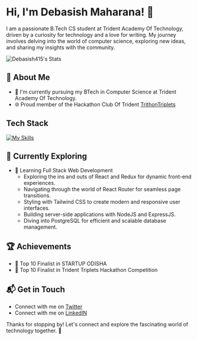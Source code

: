 # Hi, I'm Debasish Maharana! 👋

I am a passionate B.Tech CS student at Trident Academy Of Technology, driven by a curiosity for technology and a love for writing. My journey involves delving into the world of computer science, exploring new ideas, and sharing my insights with the community.

![Debasish415's Stats](https://github-readme-stats.vercel.app/api?username=Debasish415&theme=vue-dark&show_icons=true&hide_border=true&count_private=true)

## 🚀 About Me

- 🔭 I'm currently pursuing my BTech in Computer Science at Trident Academy Of Technology.
- 🌐 Proud member of the Hackathon Club Of Trident [TrithonTriplets](https://trithon.trident.ac.in/about-us/index.html)


## Tech Stack
[![My Skills](https://skillicons.dev/icons?i=js,html,css,git,php,postgres,react,linux,mysql,c,cpp,github)](https://skillicons.dev)

## 🌱 Currently Exploring

- 🚀 Learning Full Stack Web Development
  - Exploring the ins and outs of React and Redux for dynamic front-end experiences.
  - Navigating through the world of React Router for seamless page transitions.
  - Styling with Tailwind CSS to create modern and responsive user interfaces.
  - Building server-side applications with NodeJS and ExpressJS.
  - Diving into PostgreSQL for efficient and scalable database management.

 ## 🏆 Achievements

- 🌟 Top 10 Finalist in STARTUP ODISHA
- 🌟 Top 10 Finalist in Trident Triplets Hackathon Competition

## 📬 Get in Touch

- Connect with me on [Twitter](https://x.com/Debasis00236812)
- Connect with me on [LinkedIN](https://www.linkedin.com/in/debasish-maharana-a90872218/)

Thanks for stopping by! Let's connect and explore the fascinating world of technology together. 🚀



<!--

Here are some ideas to get you started:

- 🔭 I’m currently working on ...
- 🌱 I’m currently learning ...
- 👯 I’m looking to collaborate on ...
- 🤔 I’m looking for help with ...
- 💬 Ask me about ...
- 📫 How to reach me: ...
- 😄 Pronouns: ...
- ⚡ Fun fact: ...
-->
